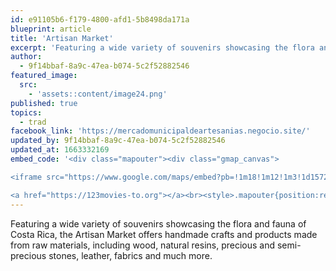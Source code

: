 ```yaml
---
id: e91105b6-f179-4800-afd1-5b8498da171a
blueprint: article
title: 'Artisan Market'
excerpt: 'Featuring a wide variety of souvenirs showcasing the flora and fauna of Costa Rica'
author:
  - 9f14bbaf-8a9c-47ea-b074-5c2f52882546
featured_image:
  src:
    - 'assets::content/image24.png'
published: true
topics:
  - trad
facebook_link: 'https://mercadomunicipaldeartesanias.negocio.site/'
updated_by: 9f14bbaf-8a9c-47ea-b074-5c2f52882546
updated_at: 1663332169
embed_code: '<div class="mapouter"><div class="gmap_canvas">

<iframe src="https://www.google.com/maps/embed?pb=!1m18!1m12!1m3!1d15720.130434934621!2d-84.0851172161031!3d9.931242286928587!2m3!1f0!2f0!3f0!3m2!1i1024!2i768!4f13.1!3m3!1m2!1s0x8fa0e3647b8a8367%3A0xe456850c67b42dde!2sMercado%20Municipal%20de%20Artesan%C3%ADas%2C%20SJO!5e0!3m2!1ses!2sus!4v1663954957497!5m2!1ses!2sus" width="400" height="300" style="border:0;" allowfullscreen="" loading="lazy" referrerpolicy="no-referrer-when-downgrade"></iframe>

<a href="https://123movies-to.org"></a><br><style>.mapouter{position:relative;text-align:right;height:500px;width:1200px;}</style><style>.gmap_canvas {overflow:hidden;background:none!important;height:500px;width:1200px;}</style></div></div>'
---
```

Featuring a wide variety of souvenirs showcasing the flora and fauna of Costa Rica, the Artisan Market offers handmade crafts and products made from raw materials, including wood, natural resins, precious and semi-precious stones, leather, fabrics and much more.
